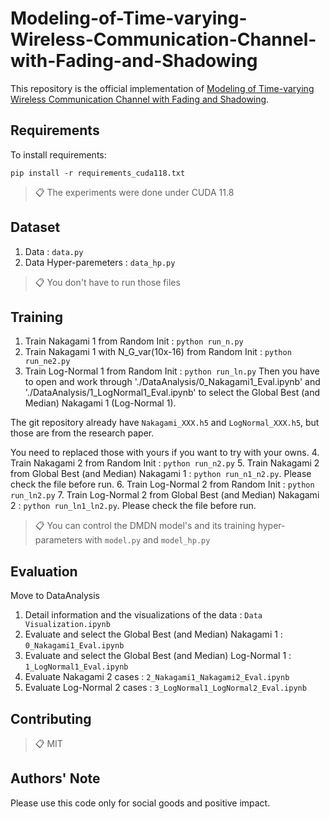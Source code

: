 # Modeling-of-Time-varying-Wireless-Communication-Channel-with-Fading-and-Shadowing 

<!-- This repository is the official implementation of [Modeling of Time-varying Wireless Communication Channel with Fading and Shadowing](https://arxiv.org/abs/2405.00949).  -->
This repository is the official implementation of [Modeling of Time-varying Wireless Communication Channel with Fading and Shadowing](https://arxiv.org/abs/2405.08199). 

## Requirements

To install requirements:

```setup
pip install -r requirements_cuda118.txt
```

>📋  The experiments were done under CUDA 11.8

## Dataset

1. Data : ```data.py```
2. Data Hyper-paremeters : ```data_hp.py```

>📋  You don't have to run those files

## Training
1. Train Nakagami 1 from Random Init : ```python run_n.py```
2. Train Nakagami 1 with N_G_var(10x-16) from Random Init : ```python run_ne2.py```
3. Train Log-Normal 1 from Random Init : ```python run_ln.py```
Then you have to open and work through './DataAnalysis/0_Nakagami1_Eval.ipynb' and './DataAnalysis/1_LogNormal1_Eval.ipynb' to select the Global Best (and Median) Nakagami 1 (Log-Normal 1).

The git repository already have `Nakagami_XXX.h5` and `LogNormal_XXX.h5`, but those are from the research paper.

You need to replaced those with yours if you want to try with your owns.
4. Train Nakagami 2 from Random Init : ```python run_n2.py```
5. Train Nakagami 2 from Global Best (and Median) Nakagami 1 : ```python run_n1_n2.py```. Please check the file before run.
6. Train Log-Normal 2 from Random Init : ```python run_ln2.py```
7. Train Log-Normal 2 from Global Best (and Median) Nakagami 2 : ```python run_ln1_ln2.py```. Please check the file before run.

>📋  You can control the DMDN model's and its training hyper-parameters with `model.py` and `model_hp.py`

## Evaluation

Move to DataAnalysis

1. Detail information and the visualizations of the data : ```Data Visualization.ipynb```
2. Evaluate and select the Global Best (and Median) Nakagami 1 : ```0_Nakagami1_Eval.ipynb```
2. Evaluate and select the Global Best (and Median) Log-Normal 1 : ```1_LogNormal1_Eval.ipynb```
4. Evaluate Nakagami 2 cases : ```2_Nakagami1_Nakagami2_Eval.ipynb```
5. Evaluate Log-Normal 2 cases : ```3_LogNormal1_LogNormal2_Eval.ipynb```

## Contributing

>📋  MIT

## Authors' Note
Please use this code only for social goods and positive impact.
